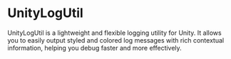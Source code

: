 # UnityLogUtil
UnityLogUtil is a lightweight and flexible logging utility for Unity. It allows you to easily output styled and colored log messages with rich contextual information, helping you debug faster and more effectively.
